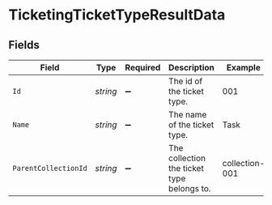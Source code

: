 # TicketingTicketTypeResultData


## Fields

| Field                                      | Type                                       | Required                                   | Description                                | Example                                    |
| ------------------------------------------ | ------------------------------------------ | ------------------------------------------ | ------------------------------------------ | ------------------------------------------ |
| `Id`                                       | *string*                                   | :heavy_minus_sign:                         | The id of the ticket type.                 | 001                                        |
| `Name`                                     | *string*                                   | :heavy_minus_sign:                         | The name of the ticket type.               | Task                                       |
| `ParentCollectionId`                       | *string*                                   | :heavy_minus_sign:                         | The collection the ticket type belongs to. | collection-001                             |